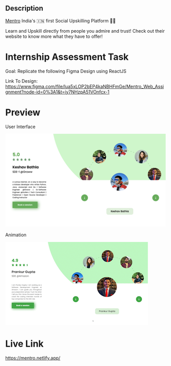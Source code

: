 ## Description

[Mentro](https://mentro.tech)
India's 🇮🇳 first Social Upskilling Platform 🧑‍💻

Learn and Upskill directly from people you admire and trust! Check out their website to know more what they have to offer!

# Internship Assessment Task

Goal: Replicate the following Figma Design using ReactJS

Link To Design: https://www.figma.com/file/lua5xLOP2bEP4kaNBHFmGe/Mentro_Web_Assignment?node-id=0%3A1&t=iy7NHzpA51VOnfcx-1

# Preview

User Interface

![Preview Image](src/assets/images/preview1.png)

Animation

![Preview Gif](src/assets/gifs/preview2.gif)

# Live Link

https://mentro.netlify.app/